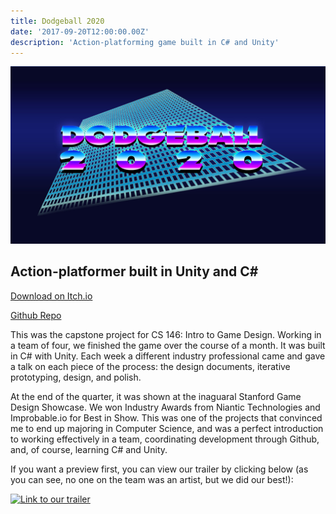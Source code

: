 ```yaml
---
title: Dodgeball 2020
date: '2017-09-20T12:00:00.00Z'
description: 'Action-platforming game built in C# and Unity'
---
```


![Logo](./dodgeball_title.jpg)

## Action-platformer built in Unity and C#

[Download on Itch.io](https://stanfordstudentgames.itch.io/dodgeball-2020)

[Github Repo](https://github.com/nefrob/cs146-final-project)

This was the capstone project for CS 146: Intro to Game Design. Working in a team of four, we finished the game over the course of a month. It was built in C# with Unity. Each week a different industry professional came and gave a talk on each piece of the process: the design documents, iterative prototyping, design, and polish.

At the end of the quarter, it was shown at the inaguaral Stanford Game Design Showcase. We won Industry Awards from Niantic Technologies and Improbable.io for Best in Show. This was one of the projects that convinced me to end up majoring in Computer Science, and was a perfect introduction to working effectively in a team, coordinating development through Github, and, of course, learning C# and Unity.

If you want a preview first, you can view our trailer by clicking below (as you can see, no one on the team was an artist, but we did our best!):

[![Link to our trailer](https://img.youtube.com/vi/2-k-1tsc0lM/0.jpg)](https://www.youtube.com/watch?v=2-k-1tsc0lM)
